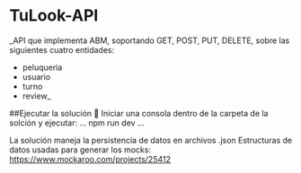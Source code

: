 # TuLook-API
_API que implementa ABM, soportando GET, POST, PUT, DELETE, sobre las siguientes cuatro entidades:
 - peluqueria
 - usuario
 - turno
 - review_

##Ejecutar la solución 🚀
Iniciar una consola dentro de la carpeta de la solción y ejecutar:
...
npm run dev
...

La solución maneja la persistencia de datos en archivos .json
Estructuras de datos usadas para generar los mocks:
https://www.mockaroo.com/projects/25412


